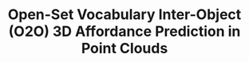 ---
layout: page
title: Open-Set Vocabulary Inter-Object (O2O) 3D Affordance Prediction in Point Clouds
description: <ul><li>Here, we enabled natural language query-driven affordance prediction in point clouds, reaching 90% performance relative to the SOTA of closed-set affordance prediction</li><li>I also performed ablation study for different point cloud architectures like PointNet, PointTransformer, and LLM architectures like CLIP, CG3D</li><li>Currently we are working on advancing this object-based affordance prediction to open-set vocabulary-based inter-object prediction, utilizing sim-in-the-loop training</li></ul>
img: assets/img/projects/research/affordance/affordance_icon.png
redirect: https://drive.google.com/file/d/1xfco6Hq3q6aoUkXsTaCMogzsnHESd64I/view?usp=sharing
importance: 2
category: Research
---